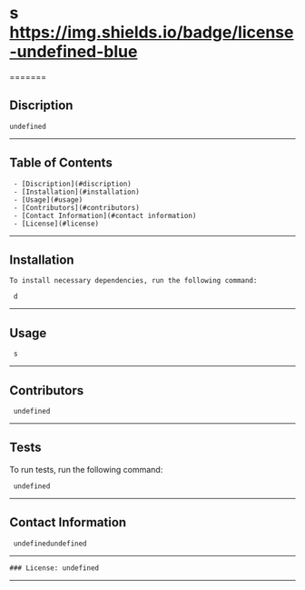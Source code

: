 
  # s  https://img.shields.io/badge/license-undefined-blue
  =======
 
  ## Discription

    undefined
  ----------

  ## Table of Contents

     - [Discription](#discription)
     - [Installation](#installation)
     - [Usage](#usage)
     - [Contributors](#contributors)
     - [Contact Information](#contact information)
     - [License](#license)
  ----------

  ## Installation

    To install necessary dependencies, run the following command:
  
     d
  ------------
  ## Usage

     s
  ---------
  ## Contributors

     undefined
  ----------
  ## Tests

  To run tests, run the following command:
  
     undefined
  
  --------------  
  ## Contact Information

     undefinedundefined
  ---------
    ### License: undefined
  ---------  
